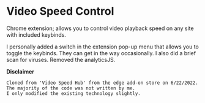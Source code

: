 # Video Speed Control

Chrome extension; allows you to control video playback speed on any site with included keybinds.

I personally added a switch in the extension pop-up menu
that allows you to toggle the keybinds. They can
get in the way occasionally. I also did a brief scan for viruses. Removed the analyticsJS.

__Disclaimer__
```
Cloned from 'Video Speed Hub' from the edge add-on store on 6/22/2022.
The majority of the code was not written by me.
I only modified the existing technology slightly.
```
